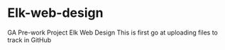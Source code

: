 # Elk-web-design
GA Pre-work Project Elk Web Design
This is first go at uploading files to track in GitHub
